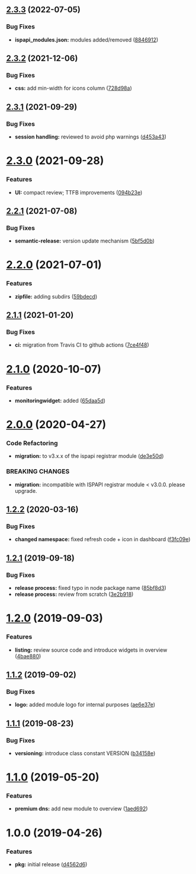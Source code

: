## [2.3.3](https://github.com/hexonet/whmcs-ispapi-widget-modules/compare/v2.3.2...v2.3.3) (2022-07-05)


### Bug Fixes

* **ispapi_modules.json:** modules added/removed ([8846912](https://github.com/hexonet/whmcs-ispapi-widget-modules/commit/8846912791bc181cf74e4c34f3e24dddece1d2f9))

## [2.3.2](https://github.com/hexonet/whmcs-ispapi-widget-modules/compare/v2.3.1...v2.3.2) (2021-12-06)


### Bug Fixes

* **css:** add min-width for icons column ([728d98a](https://github.com/hexonet/whmcs-ispapi-widget-modules/commit/728d98a44f2802cc1fabd62ab4fe8dc6da4476db))

## [2.3.1](https://github.com/hexonet/whmcs-ispapi-widget-modules/compare/v2.3.0...v2.3.1) (2021-09-29)


### Bug Fixes

* **session handling:** reviewed to avoid php warnings ([d453a43](https://github.com/hexonet/whmcs-ispapi-widget-modules/commit/d453a43841dc4c9d466faf2f4aef675e8bc3ee80))

# [2.3.0](https://github.com/hexonet/whmcs-ispapi-widget-modules/compare/v2.2.1...v2.3.0) (2021-09-28)


### Features

* **UI:** compact review; TTFB improvements ([094b23e](https://github.com/hexonet/whmcs-ispapi-widget-modules/commit/094b23e57291aabe63140d5eb532fc468ca3e102))

## [2.2.1](https://github.com/hexonet/whmcs-ispapi-widget-modules/compare/v2.2.0...v2.2.1) (2021-07-08)


### Bug Fixes

* **semantic-release:** version update mechanism ([5bf5d0b](https://github.com/hexonet/whmcs-ispapi-widget-modules/commit/5bf5d0b993e9070948db55f7e5c4475b9e4a8d15))

# [2.2.0](https://github.com/hexonet/whmcs-ispapi-widget-modules/compare/v2.1.1...v2.2.0) (2021-07-01)


### Features

* **zipfile:** adding subdirs ([59bdecd](https://github.com/hexonet/whmcs-ispapi-widget-modules/commit/59bdecd09b39808dbb608c47b433ae6b726222f1))

## [2.1.1](https://github.com/hexonet/whmcs-ispapi-widget-modules/compare/v2.1.0...v2.1.1) (2021-01-20)


### Bug Fixes

* **ci:** migration from Travis CI to github actions ([7ce4f48](https://github.com/hexonet/whmcs-ispapi-widget-modules/commit/7ce4f480c921d28be0756a04bbff6cadf54a7cfc))

# [2.1.0](https://github.com/hexonet/whmcs-ispapi-widget-modules/compare/v2.0.0...v2.1.0) (2020-10-07)


### Features

* **monitoringwidget:** added ([65daa5d](https://github.com/hexonet/whmcs-ispapi-widget-modules/commit/65daa5d7691fd9654279af1c82f71e052db028ca))

# [2.0.0](https://github.com/hexonet/whmcs-ispapi-widget-modules/compare/v1.2.2...v2.0.0) (2020-04-27)


### Code Refactoring

* **migration:** to v3.x.x of the ispapi registrar module ([de3e50d](https://github.com/hexonet/whmcs-ispapi-widget-modules/commit/de3e50da2625c39a681f7f23d94a64072420fd63))


### BREAKING CHANGES

* **migration:** incompatible with ISPAPI registrar module < v3.0.0.
please upgrade.

## [1.2.2](https://github.com/hexonet/whmcs-ispapi-widget-modules/compare/v1.2.1...v1.2.2) (2020-03-16)


### Bug Fixes

* **changed namespace:** fixed refresh code + icon in dashboard ([f3fc09e](https://github.com/hexonet/whmcs-ispapi-widget-modules/commit/f3fc09e371e9577292f8f6eacdcce295dd0b6a34))

## [1.2.1](https://github.com/hexonet/whmcs-ispapi-widget-modules/compare/v1.2.0...v1.2.1) (2019-09-18)


### Bug Fixes

* **release process:** fixed typo in node package name ([85bf8d3](https://github.com/hexonet/whmcs-ispapi-widget-modules/commit/85bf8d3))
* **release process:** review from scratch ([3e2b918](https://github.com/hexonet/whmcs-ispapi-widget-modules/commit/3e2b918))

# [1.2.0](https://github.com/hexonet/whmcs-ispapi-widget-modules/compare/v1.1.2...v1.2.0) (2019-09-03)


### Features

* **listing:** review source code and introduce widgets in overview ([4bae880](https://github.com/hexonet/whmcs-ispapi-widget-modules/commit/4bae880))

## [1.1.2](https://github.com/hexonet/whmcs-ispapi-widget-modules/compare/v1.1.1...v1.1.2) (2019-09-02)


### Bug Fixes

* **logo:** added module logo for internal purposes ([ae6e37e](https://github.com/hexonet/whmcs-ispapi-widget-modules/commit/ae6e37e))

## [1.1.1](https://github.com/hexonet/whmcs-ispapi-widget-modules/compare/v1.1.0...v1.1.1) (2019-08-23)


### Bug Fixes

* **versioning:** introduce class constant VERSION ([b34158e](https://github.com/hexonet/whmcs-ispapi-widget-modules/commit/b34158e))

# [1.1.0](https://github.com/hexonet/whmcs-ispapi-widget-modules/compare/v1.0.0...v1.1.0) (2019-05-20)


### Features

* **premium dns:** add new module to overview ([1aed692](https://github.com/hexonet/whmcs-ispapi-widget-modules/commit/1aed692))

# 1.0.0 (2019-04-26)


### Features

* **pkg:** initial release ([d4562d6](https://github.com/hexonet/whmcs-ispapi-widget-modules/commit/d4562d6))

